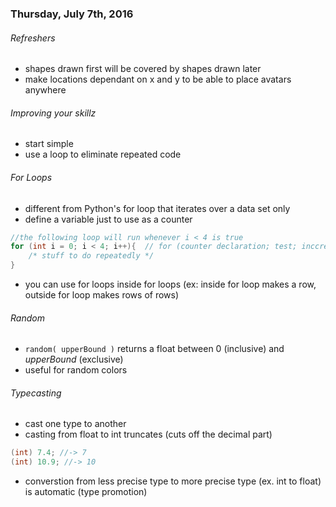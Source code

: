 
### Thursday, July 7th, 2016

###### Refreshers
* shapes drawn first will be covered by shapes drawn later
* make locations dependant on x and y to be able to place avatars anywhere 

###### Improving your skillz
* start simple
* use a loop to eliminate repeated code

###### For Loops
* different from Python's for loop that iterates over a data set only
* define a variable just to use as a counter
```java
//the following loop will run whenever i < 4 is true
for (int i = 0; i < 4; i++){  // for (counter declaration; test; inccrement)
    /* stuff to do repeatedly */
}
```
* you can use for loops inside for loops (ex: inside for loop makes a row, outside for loop makes rows of rows)

###### Random
* `random( upperBound )` returns a float between 0 (inclusive) and *upperBound* (exclusive)
* useful for random colors

###### Typecasting
* cast one type to another 
* casting from float to int truncates (cuts off the decimal part)
```java
(int) 7.4; //-> 7
(int) 10.9; //-> 10
```
* converstion from less precise type to more precise type (ex. int to float) is automatic (type promotion)
